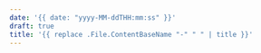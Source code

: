 ```yaml
---
date: '{{ date: "yyyy-MM-ddTHH:mm:ss" }}'
draft: true
title: '{{ replace .File.ContentBaseName "-" " " | title }}'
---
```

